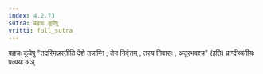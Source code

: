 ```yaml
---
index: 4.2.73
sutra: बह्वचः कूपेषु
vritti: full_sutra
---
```


बह्वचः कूपेषु  "तदस्मिन्नस्तीति देशे तन्नाम्नि , तेन निर्वृत्तम् ,  तस्य निवासः , अदूरभवश्च" (इति) प्राग्दीव्यतीयः प्रत्ययः अञ्